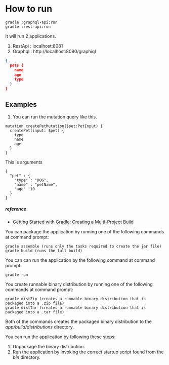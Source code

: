 # How to run
```
gradle :graphql-api:run
gradle :rest-api:run
```

It will run 2 applications.
1) RestApi : localhost:8081
2) Graphql : http://localhost:8080/graphiql
```JSON
{
  pets {
    name
    age
    type
  }
}
```

## Examples
1. You can run the mutation query like this.
```
mutation createPetMutation($pet:PetInput) {
  createPet(input: $pet) {
    type
    name
    age
  }
}
```

This is arguments
```
{
  "pet" : {
    "type" : "DOG",
    "name" : "petName",
    "age" :10
  }
}
```

##### reference

* [Getting Started with Gradle: Creating a Multi-Project Build](http://www.petrikainulainen.net/programming/gradle/getting-started-with-gradle-creating-a-multi-project-build/)

You can package the application by running one of the following commands at command prompt:

    gradle assemble (runs only the tasks required to create the jar file)
    gradle build (runs the full build)
    
You can can run the application by the following command at command prompt:

    gradle run

You create runnable binary distribution by running one of the following commands at command prompt:

    gradle distZip (creates a runnable binary distribution that is packaged into a .zip file)
    gradle distTar (creates a runnable binary distribution that is packaged into a .tar file)

Both of the commands creates the packaged binary distribution to the _app/build/distributions_ directory.

You can run the application by following these steps:

1. Unpackage the binary distribution.
2. Run the application by invoking the correct startup script found from the _bin_ directory.    